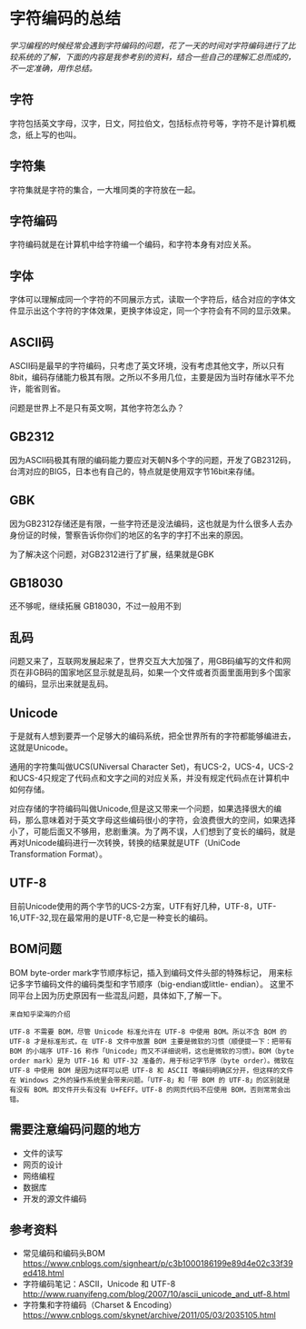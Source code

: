 # 字符编码的总结
*学习编程的时候经常会遇到字符编码的问题，花了一天的时间对字符编码进行了比较系统的了解，下面的内容是我参考别的资料，结合一些自己的理解汇总而成的，不一定准确，用作总结。*
## 字符
字符包括英文字母，汉字，日文，阿拉伯文，包括标点符号等，字符不是计算机概念，纸上写的也叫。
## 字符集
字符集就是字符的集合，一大堆同类的字符放在一起。
## 字符编码
字符编码就是在计算机中给字符编一个编码，和字符本身有对应关系。
## 字体
字体可以理解成同一个字符的不同展示方式，读取一个字符后，结合对应的字体文件显示出这个字符的字体效果，更换字体设定，同一个字符会有不同的显示效果。
## ASCII码
ASCII码是最早的字符编码，只考虑了英文环境，没有考虑其他文字，所以只有8bit，编码存储能力极其有限。之所以不多用几位，主要是因为当时存储水平不允许，能省则省。

问题是世界上不是只有英文啊，其他字符怎么办？
## GB2312
因为ASCII码极其有限的编码能力要应对天朝N多个字的问题，开发了GB2312码，台湾对应的BIG5，日本也有自己的，特点就是使用双字节16bit来存储。
## GBK
因为GB2312存储还是有限，一些字符还是没法编码，这也就是为什么很多人去办身份证的时候，警察告诉你你们的地区的名字的字打不出来的原因。

为了解决这个问题，对GB2312进行了扩展，结果就是GBK
## GB18030
还不够呢，继续拓展 GB18030，不过一般用不到
## 乱码
问题又来了，互联网发展起来了，世界交互大大加强了，用GB码编写的文件和网页在非GB码的国家地区显示就是乱码，如果一个文件或者页面里面用到多个国家的编码，显示出来就是乱码。
## Unicode
于是就有人想到要弄一个足够大的编码系统，把全世界所有的字符都能够编进去，这就是Unicode。

通用的字符集叫做UCS(UNiversal Character Set)，有UCS-2，UCS-4，UCS-2和UCS-4只规定了代码点和文字之间的对应关系，并没有规定代码点在计算机中如何存储。

对应存储的字符编码叫做Unicode,但是这又带来一个问题，如果选择很大的编码，那么意味着对于英文字母这些编码很小的字符，会浪费很大的空间，如果选择小了，可能后面又不够用，悲剧重演。为了两不误，人们想到了变长的编码，就是再对Unicode编码进行一次转换，转换的结果就是UTF（UniCode Transformation Format）。

## UTF-8
目前Unicode使用的两个字节的UCS-2方案，UTF有好几种，UTF-8，UTF-16,UTF-32,现在最常用的是UTF-8,它是一种变长的编码。

## BOM问题
BOM byte-order mark字节顺序标记，插入到编码文件头部的特殊标记，
用来标记多字节编码文件的编码类型和字节顺序（big-endian或little- endian）。
这里不同平台上因为历史原因有一些混乱问题，具体如下,了解一下。

```来自知乎梁海的介绍```

```UTF-8 不需要 BOM，尽管 Unicode 标准允许在 UTF-8 中使用 BOM。所以不含 BOM 的 UTF-8 才是标准形式，在 UTF-8 文件中放置 BOM 主要是微软的习惯（顺便提一下：把带有 BOM 的小端序 UTF-16 称作「Unicode」而又不详细说明，这也是微软的习惯）。BOM（byte order mark）是为 UTF-16 和 UTF-32 准备的，用于标记字节序（byte order）。微软在 UTF-8 中使用 BOM 是因为这样可以把 UTF-8 和 ASCII 等编码明确区分开，但这样的文件在 Windows 之外的操作系统里会带来问题。「UTF-8」和「带 BOM 的 UTF-8」的区别就是有没有 BOM。即文件开头有没有 U+FEFF。UTF-8 的网页代码不应使用 BOM，否则常常会出错。```

## 需要注意编码问题的地方
* 文件的读写
* 网页的设计
* 网络编程
* 数据库
* 开发的源文件编码


## 参考资料
* 常见编码和编码头BOM https://www.cnblogs.com/signheart/p/c3b1000186199e89d4e02c33f39ed418.html
* 字符编码笔记：ASCII，Unicode 和 UTF-8 http://www.ruanyifeng.com/blog/2007/10/ascii_unicode_and_utf-8.html
* 字符集和字符编码（Charset & Encoding） https://www.cnblogs.com/skynet/archive/2011/05/03/2035105.html
